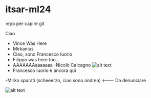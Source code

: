# itsar-ml24
repo per capire git

Ciao

- Vince Was Here
- Mirkanius
- Ciao, sono Francesco Iuorio
- Filippo was here too...
- AAAAAAAaaaaaaa -Nicolò Calcagno
![alt text](https://media.tenor.com/wMkBoSvYIh0AAAAj/pog-poggers.gif)
- Francesco Iuorio è ancora qui







-Mirko sparati (scheeerzo, ciao sono andrea) <--- Da denunciare
                                
![alt text](https://media.tenor.com/wMkBoSvYIh0AAAAj/pog-poggers.gif)

